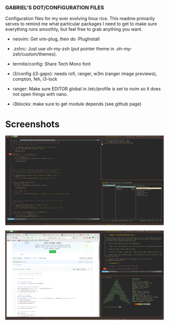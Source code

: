 ### GABRIEL'S DOT/CONFIGURATION FILES

Configuration files for my ever evolving linux rice. This readme primarily serves to 
remind me what particular packages I need to get to make sure everything runs smoothly,
but feel free to grab anything you want.

- neovim: Get vim-plug, then do :PlugInstall 

- .zshrc: Just use oh-my-zsh (put pointer theme in .oh-my-zsh/custom/themes). 

- termite/config: Share Tech Mono font

- i3/config (i3-gaps): needs rofi, ranger, w3m (ranger image previews), compton, feh, i3-lock

- ranger: Make sure EDITOR global in /etc/profile is set to nvim so it does not open
things with nano.

- i3blocks: make sure to get module depends (see github page) 

# Screenshots
![Screenshot](/i3/wallpapers/workflow1.png)

![Screenshot](/i3/wallpapers/workflow2.png)

